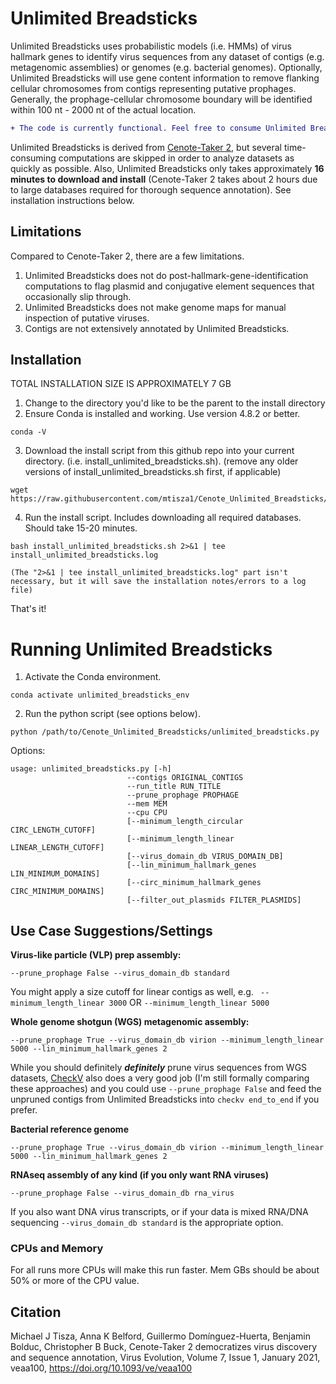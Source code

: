 # Unlimited Breadsticks
Unlimited Breadsticks uses probabilistic models (i.e. HMMs) of virus hallmark genes to identify virus sequences from any dataset of contigs (e.g. metagenomic assemblies) or genomes (e.g. bacterial genomes). Optionally, Unlimited Breadsticks will use gene content information to remove flanking cellular chromosomes from contigs representing putative prophages. Generally, the prophage-cellular chromosome boundary will be identified within 100 nt - 2000 nt of the actual location.

```diff
+ The code is currently functional. Feel free to consume Unlimited Breadsticks at will.
```
Unlimited Breadsticks is derived from [Cenote-Taker 2](https://github.com/mtisza1/Cenote-Taker2), but several time-consuming computations are skipped in order to analyze datasets as quickly as possible. Also, Unlimited Breadsticks only takes approximately **16 minutes to download and install** (Cenote-Taker 2 takes about 2 hours due to large databases required for thorough sequence annotation). See installation instructions below.

## Limitations
Compared to Cenote-Taker 2, there are a few limitations.

1) Unlimited Breadsticks does not do post-hallmark-gene-identification computations to flag plasmid and conjugative element sequences that occasionally slip through.
2) Unlimited Breadsticks does not make genome maps for manual inspection of putative viruses.
3) Contigs are not extensively annotated by Unlimited Breadsticks.

## Installation

TOTAL INSTALLATION SIZE IS APPROXIMATELY 7 GB
1. Change to the directory you'd like to be the parent to the install directory
2. Ensure Conda is installed and working. Use version 4.8.2 or better.
```
conda -V
```
3. Download the install script from this github repo into your current directory. (i.e. install_unlimited_breadsticks.sh). (remove any older versions of install_unlimited_breadsticks.sh first, if applicable)
```
wget  https://raw.githubusercontent.com/mtisza1/Cenote_Unlimited_Breadsticks/main/install_unlimited_breadsticks.sh
```
4. Run the install script. Includes downloading all required databases. Should take 15-20 minutes. 
```
bash install_unlimited_breadsticks.sh 2>&1 | tee install_unlimited_breadsticks.log

(The "2>&1 | tee install_unlimited_breadsticks.log" part isn't necessary, but it will save the installation notes/errors to a log file)
```
That's it!

# Running Unlimited Breadsticks
1. Activate the Conda environment.
```
conda activate unlimited_breadsticks_env
```
2. Run the python script (see options below).
```
python /path/to/Cenote_Unlimited_Breadsticks/unlimited_breadsticks.py
```
Options:
```
usage: unlimited_breadsticks.py [-h] 
                          --contigs ORIGINAL_CONTIGS 
                          --run_title RUN_TITLE 
                          --prune_prophage PROPHAGE 
                          --mem MEM 
                          --cpu CPU 
                          [--minimum_length_circular CIRC_LENGTH_CUTOFF]
                          [--minimum_length_linear LINEAR_LENGTH_CUTOFF]
                          [--virus_domain_db VIRUS_DOMAIN_DB]
                          [--lin_minimum_hallmark_genes LIN_MINIMUM_DOMAINS]
                          [--circ_minimum_hallmark_genes CIRC_MINIMUM_DOMAINS]
                          [--filter_out_plasmids FILTER_PLASMIDS]
``` 

## Use Case Suggestions/Settings
**Virus-like particle (VLP) prep assembly:**
```
--prune_prophage False --virus_domain_db standard
```
You might apply a size cutoff for linear contigs as well, e.g. ` --minimum_length_linear 3000` OR `--minimum_length_linear 5000`

**Whole genome shotgun (WGS) metagenomic assembly:**
```
--prune_prophage True --virus_domain_db virion --minimum_length_linear 5000 --lin_minimum_hallmark_genes 2
```
While you should definitely ***definitely*** prune virus sequences from WGS datasets, [CheckV](https://bitbucket.org/berkeleylab/checkv/src/master/) also does a very good job (I'm still formally comparing these approaches) and you could use `--prune_prophage False` and feed the unpruned contigs from Unlimited Breadsticks into `checkv end_to_end` if you prefer.

**Bacterial reference genome**
```
--prune_prophage True --virus_domain_db virion --minimum_length_linear 5000 --lin_minimum_hallmark_genes 2
```
**RNAseq assembly of any kind (if you only want RNA viruses)**
```
--prune_prophage False --virus_domain_db rna_virus
```
If you also want DNA virus transcripts, or if your data is mixed RNA/DNA sequencing `--virus_domain_db standard` is the appropriate option.

### CPUs and Memory
For all runs more CPUs will make this run faster. Mem GBs should be about 50% or more of the CPU value.

## Citation
Michael J Tisza, Anna K Belford, Guillermo Domínguez-Huerta, Benjamin Bolduc, Christopher B Buck, Cenote-Taker 2 democratizes virus discovery and sequence annotation, Virus Evolution, Volume 7, Issue 1, January 2021, veaa100, https://doi.org/10.1093/ve/veaa100

